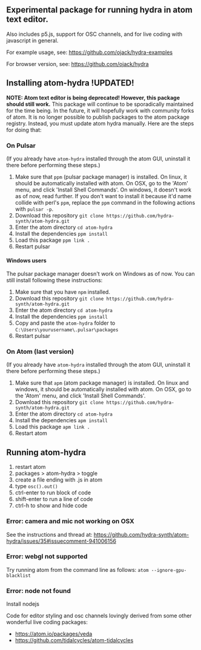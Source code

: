 ## Experimental package for running hydra in atom text editor.
Also includes p5.js, support for OSC channels, and for live coding with javascript in general.

For example usage, see: https://github.com/ojack/hydra-examples

For browser version, see: https://github.com/ojack/hydra

## Installing atom-hydra !UPDATED!

**NOTE: Atom text editor is being deprecated! However, this package should still work.**
This package will continue to be sporadically maintained for the time being. In the future, it will hopefully work with community forks of atom.
It is no longer possible to publish packages to the atom package registry. Instead, you must update atom hydra manually. Here are the steps for doing that:

### On Pulsar

(If you already have `atom-hydra` installed through the atom GUI, uninstall it there before performing these steps.)

1. Make sure that `ppm` (pulsar package manager) is installed. On linux, it should be automatically installed with atom. On OSX, go to the 'Atom' menu, and click 'Install Shell Commands'. On windows, it doesn't work as of now, read further. If you don't want to install it because it'd name collide with perl's `ppm`, replace the `ppm` command in the following actions with `pulsar -p`.
2. Download this repository `git clone https://github.com/hydra-synth/atom-hydra.git`
3. Enter the atom directory `cd atom-hydra`
4. Install the dependencies `ppm install`
5. Load this package `ppm link .`
6. Restart pulsar

#### Windows users

The pulsar package manager doesn't work on Windows as of now. You can still install following these instructions:

1. Make sure that you have `npm` installed.
2. Download this repository `git clone https://github.com/hydra-synth/atom-hydra.git`
3. Enter the atom directory `cd atom-hydra`
4. Install the dependencies `ppm install`
5. Copy and paste the `atom-hydra` folder to `C:\Users\yourusername\.pulsar\packages`
6. Restart pulsar

### On Atom (last version)

(If you already have `atom-hydra` installed through the atom GUI, uninstall it there before performing these steps.)

1. Make sure that `apm` (atom package manager) is installed. On linux and windows, it should be automatically installed with atom. On OSX, go to the 'Atom' menu, and click 'Install Shell Commands'. 
2. Download this repository `git clone https://github.com/hydra-synth/atom-hydra.git`
3. Enter the atom directory `cd atom-hydra`
4. Install the dependencies `apm install`
5. Load this package `apm link .`
6. Restart atom 

## Running atom-hydra
1. restart atom
2. packages > atom-hydra > toggle
3. create a file ending with .js in atom
4. type `osc().out()`
5. ctrl-enter to run block of code
6. shift-enter to run a line of code
7. ctrl-h to show and hide code

### Error: camera and mic not working on OSX
See the instructions and thread at: https://github.com/hydra-synth/atom-hydra/issues/35#issuecomment-941006156

### Error: webgl not supported
Try running atom from the command line as follows:
`atom --ignore-gpu-blacklist `

### Error: node not found
Install nodejs

Code for editor styling and osc channels lovingly derived from some other wonderful live coding packages:
* https://atom.io/packages/veda
* https://github.com/tidalcycles/atom-tidalcycles
